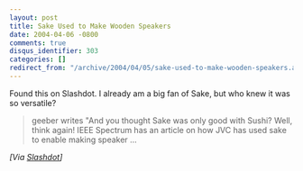```yaml
---
layout: post
title: Sake Used to Make Wooden Speakers
date: 2004-04-06 -0800
comments: true
disqus_identifier: 303
categories: []
redirect_from: "/archive/2004/04/05/sake-used-to-make-wooden-speakers.aspx/"
---
```


Found this on Slashdot. I already am a big fan of Sake, but who knew it
was so versatile?

> geeber writes "And you thought Sake was only good with Sushi? Well,
> think again! IEEE Spectrum has an article on how JVC has used sake to
> enable making speaker ...

*[Via [Slashdot](http://slashdot.org/article.pl?sid=04/04/06/0020218)]*

